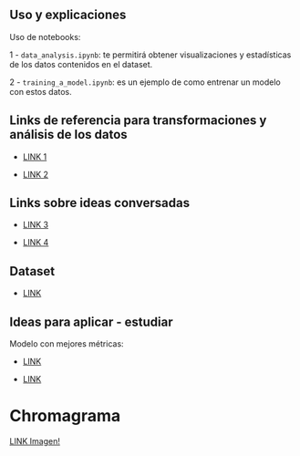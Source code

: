 ## Uso y explicaciones

Uso de notebooks: 

1 - ```data_analysis.ipynb```: te permitirá obtener visualizaciones y estadísticas de los datos contenidos en el dataset. 

2 - ```training_a_model.ipynb```: es un ejemplo de como entrenar un modelo con estos datos. 


## Links de referencia para transformaciones y análisis de los datos

- [LINK 1](https://www.kaggle.com/code/nasrulhakim86/covid-19-screening-from-audio-part-1)

- [LINK 2](https://www.kaggle.com/code/nasrulhakim86/covid-19-screening-from-audio-part-2)

## Links sobre ideas conversadas 

- [LINK 3](https://pub.towardsai.net/how-did-binary-cross-entropy-loss-come-into-existence-68e38509d2b)

- [LINK 4](⁠https://gombru.github.io/2018/05/23/cross_entropy_loss/)

## Dataset 

- [LINK](https://www.kaggle.com/code/sidwc121/covid-cough-positive-extraction)


## Ideas para aplicar - estudiar 

Modelo con mejores métricas: 

- [LINK](https://github.com/mrzaizai2k/Coughvid-19-CRNN-attention/blob/main/coughvid-19-crnn-attention.ipynb)

- [LINK](https://github.com/Klangio/covid-19-cough-classification)


# Chromagrama 
[LINK Imagen!](https://en.wikipedia.org/wiki/Chroma_feature#/media/File:ChromaFeatureCmajorScaleScoreAudioColor.png)